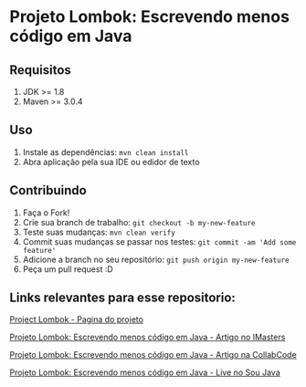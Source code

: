 # Projeto Lombok: Escrevendo menos código em Java

## Requisitos
1. JDK >= 1.8
2. Maven >= 3.0.4

## Uso
1. Instale as dependências: `mvn clean install`
3. Abra aplicação pela sua IDE ou edidor de texto

## Contribuindo

1. Faça o Fork!
2. Crie sua branch de trabalho: `git checkout -b my-new-feature`
3. Teste suas mudanças: `mvn clean verify`
4. Commit suas mudanças se passar nos testes: `git commit -am 'Add some feature'`
5. Adicione a branch no seu repositório: `git push origin my-new-feature`
6. Peça um pull request :D

## Links relevantes para esse repositorio:

[Project Lombok - Pagina do projeto](https://projectlombok.org/)

[Projeto Lombok: Escrevendo menos código em Java - Artigo no IMasters](https://imasters.com.br/linguagens/java/projeto-lombok-escrevendo-menos-codigo-em-java)

[Projeto Lombok: Escrevendo menos código em Java - Artigo na CollabCode](https://medium.com/collabcode/projeto-lombok-escrevendo-menos-c%C3%B3digo-em-java-8fc87b379209)

[Projeto Lombok: Escrevendo menos código em Java - Live no Sou Java](https://www.youtube.com/watch?v=89KOqFrLD5k)
